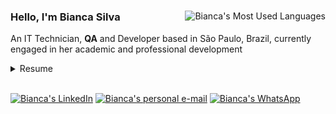 <div class="row">
    <img align="right" src="https://github-readme-stats.vercel.app/api/top-langs/?username=BiancaFSilva&hide_progress=true&hide=css&theme=github_dark" alt="Bianca's Most Used Languages" />
    <h3> Hello, I'm Bianca Silva </h3>
    <p> An IT Technician, <b>QA</b> and Developer based in São Paulo, Brazil, currently engaged in her academic and professional development </p>    
    <details>
        <summary> Resume </summary>     
        <h4> Education </h4>
        <div>
            <ul>
                <li><b> Technologist in Systems Analysis & Development </b><br>                    
                    Faculty of Technology of São Caetano do Sul - Antonio Russo <br>
                    feb/2022 - dec/2024
                </li>
                <li><b> Technician in Informatics for Internet </b><br>                    
                    Etec of Ribeirão Pires, Brazil <br>
                    feb/2019 - dec/2021
                </li>
            </ul>
        </div>      
        <h4> Experience </h4>
        <div>
            <ul>
                <li><b> QA </b><br>                    
                    ZBRA Solutions • São Paulo, Brazil <br>
                    jan/2025 - moment <br>
                    <small style="color: gray;"> &#11049; QA Internship: sep/2023 - dec/2024 </small>      
                </li>
                <li><b> Freelancer Typist </b><br>                    
                    CRIA Project, by Tecnologia Única • Home Office <br>
                    jan/2022 - jul/2022                    
                </li>
            </ul>
        </div> 
        <h4> Volunteering </h4>
        <div>
            <ul>
                <li><b> 24<sup>th</sup> Japan Festival in São Paulo </b><br>                    
                    Japan Federation of Provinces Associations in Brazil (KENREN) <br>
                </li>
            </ul>
        </div> 
    </details>    
    <br>
    <p>
        <a target="_blank" href="https://www.linkedin.com/in/biancafsilva"><img src="https://img.shields.io/badge/LinkedIn-0077B5?style=for-the-badge&logo=linkedin&logoColor=white" alt="Bianca's LinkedIn"/></a>
        <a target="_blank" href="mailto:biancaflorianodasilva@gmail.com?subject=Hello"><img src="https://img.shields.io/badge/Gmail-D14836?style=for-the-badge&logo=gmail&logoColor=white" alt="Bianca's personal e-mail"/></a>
        <a target="_blank" href="https://wa.me/5511999678186"><img src="https://img.shields.io/badge/WhatsApp-25D366?style=for-the-badge&logo=whatsapp&logoColor=white" alt="Bianca's WhatsApp"/></a>
    </p>
</div>

<!--
<a target="_blank" href="https://www.behance.net/biancafsilva"> <img src="https://img.shields.io/badge/Behance-053EFF?style=for-the-badge&logo=behance&logoColor=white"/> </a> 
<img src="https://github-readme-stats.vercel.app/api?username=BiancaFSilva&show_icons=true&theme=github_dark"></img>
![Snake animation](https://github.com/BiancaFSilva/BiancaFSilva/blob/output/github-contribution-grid-snake.svg)
-->
